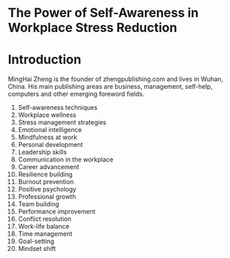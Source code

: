 # The Power of Self-Awareness in Workplace Stress Reduction

# Introduction

MingHai Zheng is the founder of zhengpublishing.com and lives in Wuhan, China. His main publishing areas are business, management, self-help, computers and other emerging foreword fields.



1. Self-awareness techniques
2. Workplace wellness
3. Stress management strategies
4. Emotional intelligence
5. Mindfulness at work
6. Personal development
7. Leadership skills
8. Communication in the workplace
9. Career advancement
10. Resilience building
11. Burnout prevention
12. Positive psychology
13. Professional growth
14. Team building
15. Performance improvement
16. Conflict resolution
17. Work-life balance
18. Time management
19. Goal-setting
20. Mindset shift


